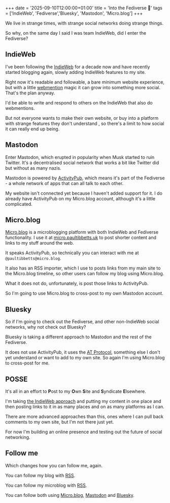+++
date = '2025-09-10T12:00:00+01:00'
title = 'Into the Fediverse 🖖'
tags = ['IndieWeb', 'Fediverse','Bluesky', 'Mastodon', 'Micro.blog']
+++

We live in strange times, with strange social networks doing strange things.

So why, on the same day I said I was team IndieWeb, did I enter the Fediverse?

<!--more-->

## IndieWeb

I've been following the [IndieWeb](https://indieweb.org/) for a decade now and have recently started blogging again, slowly adding IndieWeb features to my site.

Right now it's readable and followable, a bare minimum website experience, but with a little [webmention](https://indieweb.org/webmention) magic it can grow into something more social. That's the plan anyway.

I'd be able to write and respond to others on the IndieWeb that also do webmentions.

But not everyone wants to make their own website, or buy into a platform with strange features they don't understand , so there's a limit to how social it can really end up being.

## Mastodon

Enter Mastodon, which erupted in popularity when Musk started to ruin Twitter. It's a decentralised social network that works a bit like Twitter did but without as many nazis.

Mastodon is powered by [ActivityPub](https://activitypub.rocks/), which means it's part of the Fediverse - a whole network of apps that can all talk to each other.

My website isn't connected yet because I haven't added support for it. I do already have ActivityPub on my Micro.blog account, although it's a little complicated.

## Micro.blog

[Micro.blog](https://micro.blog) is a microblogging platform with both IndieWeb and Fediverse functionality. I use it at [micro.paultibbetts.uk](https://micro.paultibbetts.uk) to post shorter content and links to my stuff around the web.

It speaks ActivityPub, so technically you can interact with me at `@paultibbetts@micro.blog`.

It also has an RSS importer, which I use to posts links from my main site to the Micro.blog timeline, so other users can follow my blog using Micro.blog.

What it does not do, unfortunately, is post those links to ActivityPub.

So I'm going to use Micro.blog to cross-post to my own Mastodon account.

## Bluesky

So if I'm going to check out the Fediverse, and other non-IndieWeb social networks, why not check out Bluesky?

Bluesky is taking a different approach to Mastodon and the rest of the Fediverse.

It does not use ActivityPub, it uses the [AT Protocol](https://docs.bsky.app/docs/advanced-guides/atproto), something else I don't yet understand or want to add to my own site. So again I'm using Micro.blog to cross-post for me.

## POSSE

It's all in an effort to **P**ost to my **O**wn **S**ite and **S**yndicate **E**lsewhere.

I'm taking [the IndieWeb approach](https://indieweb.org/POSSE) and putting my content in one place and then posting links to it in as many places and on as many platforms as I can.

There are more advanced approaches than this, ones where I can pull back comments to my own site, but I'm not there just yet.

For now I'm building an online presence and testing out the future of social networking.

## Follow me

Which changes how you can follow me, again.

You can follow my blog with [RSS](https://paultibbetts.uk/feed.xml).

You can follow my microblog with [RSS](https://micro.paultibbetts.uk/feed.xml).

You can follow both using [Micro.blog](https://micro.blog/paultibbetts), [Mastodon](https://indieweb.social/@paultibbetts) and [Bluesky](https://bsky.app/profile/paultibbetts.uk).
